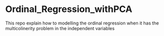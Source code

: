 # Ordinal_Regression_withPCA
This repo explain how to modelling the ordinal regression when it has the multicolinerity problem in the independent variables
